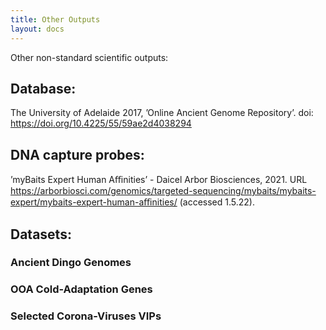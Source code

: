 ```yaml
---
title: Other Outputs
layout: docs
---
```


Other non-standard scientific outputs:

## Database: 
The University of Adelaide 2017, ’Online Ancient Genome Repository’. doi: https://doi.org/10.4225/55/59ae2d4038294

## DNA capture probes:  
’myBaits Expert Human Aﬃnities’ - Daicel Arbor Biosciences, 2021. URL https://arborbiosci.com/genomics/targeted-sequencing/mybaits/mybaits-expert/mybaits-expert-human-aﬃnities/ (accessed 1.5.22).

## Datasets:
### Ancient Dingo Genomes

### OOA Cold-Adaptation Genes

### Selected Corona-Viruses VIPs